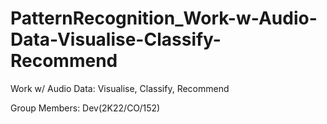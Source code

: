# PatternRecognition_Work-w-Audio-Data-Visualise-Classify-Recommend
Work w/ Audio Data: Visualise, Classify, Recommend

Group Members:
Dev(2K22/CO/152)

